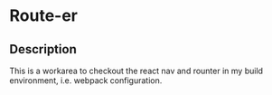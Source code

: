 # Route-er
## Description
This is a workarea to checkout the react nav and rounter in my build environment, i.e. webpack configuration.